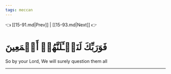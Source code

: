 ```yaml
---
tags: meccan
---
```


👈 [[15-91.md|Prev]] | [[15-93.md|Next]] 👉

# فَوَرَبِّكَ لَنَسۡـَٔلَنَّهُمۡ أَجۡمَعِينَ

So by your Lord, We will surely question them all

---


